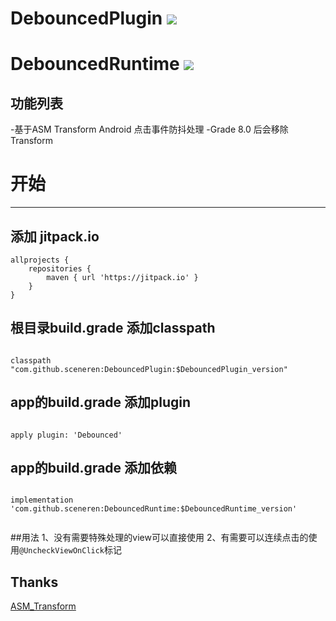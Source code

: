 # DebouncedPlugin   [![](https://jitpack.io/v/sceneren/DebouncedPlugin.svg)](https://jitpack.io/private#sceneren/DebouncedRuntime)
# DebouncedRuntime  [![](https://jitpack.io/v/sceneren/DebouncedRuntime.svg)](https://jitpack.io/private#sceneren/DebouncedRuntime)



## 功能列表

-基于ASM Transform Android 点击事件防抖处理
-Grade 8.0 后会移除 Transform

# 开始

------

## 添加 jitpack.io

```
allprojects {
    repositories {
        maven { url 'https://jitpack.io' }
    }
}

```
## 根目录build.grade 添加classpath
```

classpath "com.github.sceneren:DebouncedPlugin:$DebouncedPlugin_version"

```
## app的build.grade 添加plugin
```

apply plugin: 'Debounced'

```
## app的build.grade 添加依赖
```
    
implementation 'com.github.sceneren:DebouncedRuntime:$DebouncedRuntime_version'
    
```

##用法
1、没有需要特殊处理的view可以直接使用
2、有需要可以连续点击的使用```@UncheckViewOnClick```标记


## Thanks

[ASM_Transform](https://github.com/leavesCZY/ASM_Transform)
